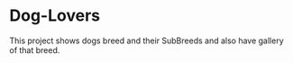 # Dog-Lovers
This project shows dogs breed and their SubBreeds and also have gallery of that breed.
